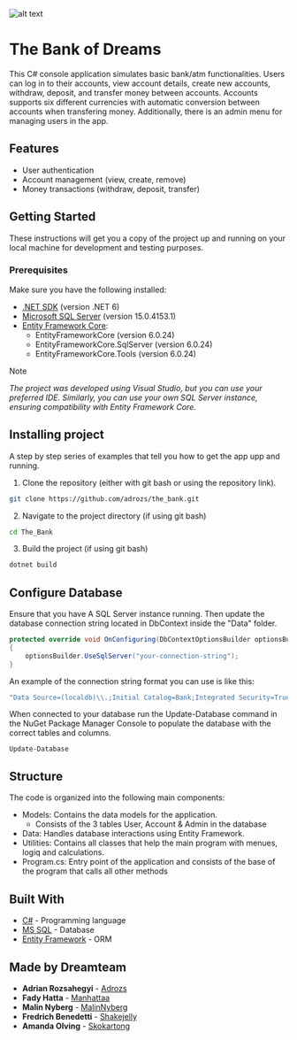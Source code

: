 ![alt text](https://banwo-ighodalo.com/assets/grey-matter/90f0860e3476ab3b271fd8d608253ef4.jpg)


# The Bank of Dreams

This C# console application simulates basic bank/atm functionalities. Users can log in to their accounts, view account details, create new accounts, withdraw, deposit, and transfer money between accounts. Accounts supports six different currencies with automatic conversion between accounts when transfering money. Additionally, there is an admin menu for managing users in the app.

## Features
* User authentication
* Account management (view, create, remove)
* Money transactions (withdraw, deposit, transfer)


## Getting Started

These instructions will get you a copy of the project up and running on your local machine for development and testing purposes.

### Prerequisites

Make sure you have the following installed:

- [.NET SDK](https://dotnet.microsoft.com/download) (version .NET 6)
- [Microsoft SQL Server](https://www.microsoft.com/en-us/sql-server/sql-server-downloads) (version 15.0.4153.1)
- [Entity Framework Core](https://docs.microsoft.com/en-us/ef/core/):
  * EntityFrameworkCore (version 6.0.24)
  * EntityFrameworkCore.SqlServer (version 6.0.24)
  * EntityFrameworkCore.Tools (version 6.0.24)

> [!NOTE]
> _The project was developed using Visual Studio, but you can use your preferred IDE. Similarly, you can use your own SQL Server instance, ensuring compatibility with Entity Framework Core._


## Installing project

A step by step series of examples that tell you how to get the app upp and running.

1. Clone the repository (either with git bash or using the repository link).

```bash
git clone https://github.com/adrozs/the_bank.git

```

2. Navigate to the project directory (if using git bash)

```bash
cd The_Bank
```

3. Build the project (if using git bash)

```bash
dotnet build
```

## Configure Database

Ensure that you have A SQL Server instance running. Then update the database connection string located in DbContext inside the "Data" folder.

```csharp
protected override void OnConfiguring(DbContextOptionsBuilder optionsBuilder)
{
    optionsBuilder.UseSqlServer("your-connection-string");
}
```

An example of the connection string format you can use is like this:

```csharp
"Data Source=(localdb)\\.;Initial Catalog=Bank;Integrated Security=True;Pooling=False"
```


When connected to your database run the Update-Database command in the NuGet Package Manager Console to populate the database with the correct tables and columns.

```nuget
Update-Database
```

## Structure
The code is organized into the following main components:

* Models: Contains the data models for the application.
  * Consists of the 3 tables User, Account & Admin in the database
* Data: Handles database interactions using Entity Framework.
* Utilities: Contains all classes that help the main program with menues, logiq and calculations. 
* Program.cs: Entry point of the application and consists of the base of the program that calls all other methods 


## Built With

* [C#](http://www.dropwizard.io/1.0.2/docs/](https://learn.microsoft.com/en-us/dotnet/csharp/)) - Programming language
* [MS SQL](https://maven.apache.org/](https://learn.microsoft.com/en-us/sql/?view=sql-server-ver16)) - Database
* [Entity Framework](https://rometools.github.io/rome/](https://learn.microsoft.com/en-us/ef/)) - ORM


## Made by Dreamteam

* **Adrian Rozsahegyi** - [Adrozs](https://github.com/Adrozs)
* **Fady Hatta** - [Manhattaa](https://github.com/Manhattaa)
* **Malin Nyberg** - [MalinNyberg](https://github.com/Adrozs](https://github.com/MalinNyberg))
* **Fredrich Benedetti** - [Shakejelly](https://github.com/Adrozs](https://github.com/Shakejelly))
* **Amanda Olving** - [Skokartong](https://github.com/Skokartong)
